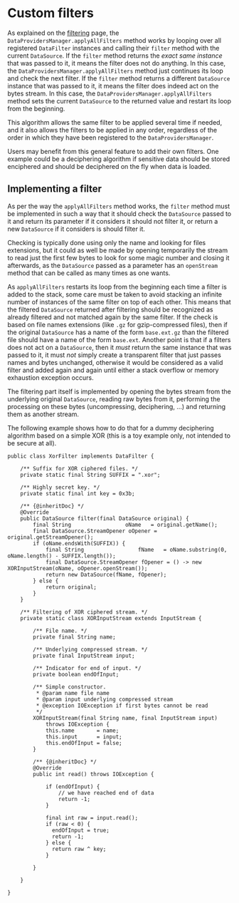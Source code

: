 <!--- Copyright 2002-2021 CS GROUP
  Licensed under the Apache License, Version 2.0 (the "License");
  you may not use this file except in compliance with the License.
  You may obtain a copy of the License at

    http://www.apache.org/licenses/LICENSE-2.0

  Unless required by applicable law or agreed to in writing, software
  distributed under the License is distributed on an "AS IS" BASIS,
  WITHOUT WARRANTIES OR CONDITIONS OF ANY KIND, either express or implied.
  See the License for the specific language governing permissions and
  limitations under the License.
-->

# Custom filters

As explained on the [filtering](./filtering.html) page, the `DataProvidersManager.applyAllFilters`
method works by looping over all registered `DataFilter` instances and calling their `filter` method
with the current `DataSource`. If the `filter` method returns the _exact same instance_ that was passed
to it, it means the filter does not do anything. In this case, the `DataProvidersManager.applyAllFilters`
method just continues its loop and check the next filter. If the `filter` method returns a different
`DataSource` instance that was passed to it, it means the filter does indeed act on the bytes stream.
In this case, the `DataProvidersManager.applyAllFilters` method sets the current `DataSource` to the
returned value and restart its loop from the beginning.

This algorithm allows the same filter to be applied several time if needed, and it also allows
the filters to be applied in any order, regardless of the order in which they have been registered
to the `DataProvidersManager`.

Users may benefit from this general feature to add their own filters. One example could be
a deciphering algorithm if sensitive data should be stored enciphered and should be deciphered
on the fly when data is loaded.

## Implementing a filter

As per the way the `applyAllFilters` method works, the `filter` method must be implemented in such
a way that it should check the `DataSource` passed to it and return its parameter if it considers
it should not filter it, or return a new `DataSource` if it considers is should filter it.

Checking is typically done using only the name and looking for files extensions, but it could as
well be made by opening temporarily the stream to read just the first few bytes to look for some
magic number and closing it afterwards, as the `DataSource` passed as a parameter has an `openStream`
method that can be called as many times as one wants.

As `applyAllFilters` restarts its loop from the beginning each time a filter is added to the stack,
some care must be taken to avoid stacking an infinite number of instances of the same filter on top
of each other. This means that the filtered `DataSource` returned after filtering should be recognized
as already filtered and not matched again by the same filter. If the check is based on file names
extensions (like `.gz` for gzip-compressed files), then if the original `DataSource` has a name of
the form `base.ext.gz` than the filtered file should have a name of the form `base.ext`. Another point
is that if a filters does not act on a `DataSource`, then it _must_ return the same instance that
was passed to it, it must _not_ simply create a transparent filter that just passes names and bytes
unchanged, otherwise it would be considered as a valid filter and added again and again until either
a stack overflow or memory exhaustion exception occurs.

The filtering part itself is implemented by opening the bytes stream from the underlying original
`DataSource`, reading raw bytes from it, performing the processing on these bytes (uncompressing,
deciphering, ...) and returning them as another stream.

The following example shows how to do that for a dummy deciphering algorithm based on a simple
XOR (this is a toy example only, not intended to be secure at all).

    public class XorFilter implements DataFilter {

        /** Suffix for XOR ciphered files. */
        private static final String SUFFIX = ".xor";

        /** Highly secret key. */
        private static final int key = 0x3b;

        /** {@inheritDoc} */
        @Override
        public DataSource filter(final DataSource original) {
            final String                 oName   = original.getName();
            final DataSource.StreamOpener oOpener = original.getStreamOpener();
            if (oName.endsWith(SUFFIX)) {
                final String                 fName   = oName.substring(0, oName.length() - SUFFIX.length());
                final DataSource.StreamOpener fOpener = () -> new XORInputStream(oName, oOpener.openStream());
                return new DataSource(fName, fOpener);
            } else {
                return original;
            }
        }

        /** Filtering of XOR ciphered stream. */
        private static class XORInputStream extends InputStream {

            /** File name. */
            private final String name;

            /** Underlying compressed stream. */
            private final InputStream input;

            /** Indicator for end of input. */
            private boolean endOfInput;
 
            /** Simple constructor.
             * @param name file name
             * @param input underlying compressed stream
             * @exception IOException if first bytes cannot be read
             */
            XORInputStream(final String name, final InputStream input)
                throws IOException {
                this.name       = name;
                this.input      = input;
                this.endOfInput = false;
            }

            /** {@inheritDoc} */
            @Override
            public int read() throws IOException {

                if (endOfInput) {
                    // we have reached end of data
                    return -1;
                }

                final int raw = input.read();
                if (raw < 0) {
                  endOfInput = true;
                  return -1;
                } else {
                  return raw ^ key;
                }

            }

        }

    }
